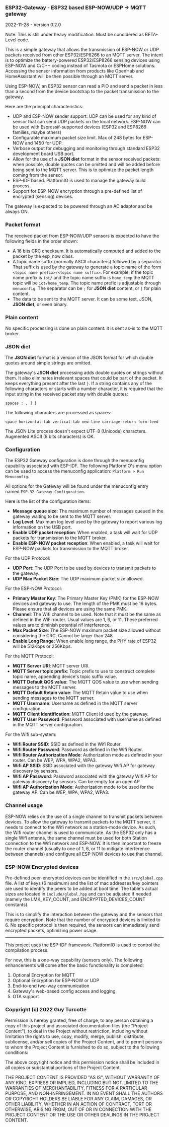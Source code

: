 ### ESP32-Gateway - ESP32 based ESP-NOW/UDP → MQTT gateway

2022-11-28 - Version 0.2.0

Note: This is still under heavy modification. Must be condidered as BETA-Level code.

This is a simple gateway that allows the transmission of ESP-NOW or UDP packets received from other ESP32/ESP8266 to an MQTT server. The intent is to optimize the battery-powered ESP32/ESP8266 sensing devices using ESP-NOW and C/C++ coding instead of Tasmota or ESPHome solutions. Accessing the sensor information from products like OpenHab and HomeAssistant will be then possible through an MQTT server.

Using ESP-NOW, an ESP32 sensor can read a PIO and send a packet in less than a second from the device bootstrap to the packet transmission to the gateway.

Here are the principal characteristics:

- UDP and ESP-NOW sender support: UDP can be used for any kind of sensor that can send UDP packets on the local network. ESP-NOW can be used with Espressif-supported devices (ESP32 and ESP8266 families, maybe others)
- Configurable maximum packet size limit. Max of 248 bytes for ESP-NOW and 1450 for UDP.
- Verbose output for debugging and monitoring through standard ESP32 development board USB port.
- Allow for the use of a **JSON diet** format in the sensor received packets: when possible, double quotes can be omitted and will be added before being sent to the MQTT server. This is to optimize the packet length coming from the sensor.
- ESP-IDF based. PlatformIO is used to manage the gateway build process.
- Support for ESP-NOW encryption through a pre-defined list of encrypted (sensing) devices.

The gateway is expected to be powered through an AC adaptor and be always ON.

### Packet format

The received packet from ESP-NOW/UDP sensors is expected to have the following fields in the order shown:

- A 16 bits CRC checksum. It is automatically computed and added to the packet by the esp_now class.
- A topic name suffix (normally ASCII characters) followed by a separator. That suffix is used by the gateway to generate a topic name of the form `<topic name prefix>/<topic name suffix>`. For example, if the topic name prefix is `iot/` and the topic name suffix is `home_temp` the MQTT topic will be `iot/home_temp`. The topic name prefix is adjustable through `menuconfig`. The separator can be `;` for **JSON diet** content, or `|` for plain content.
- The data to be sent to the MQTT server. It can be some text, JSON, **JSON diet**, or even binary.

### Plain content

No specific processing is done on plain content: it is sent as-is to the MQTT broker.

### JSON diet

The **JSON diet** format is a version of the JSON format for which double quotes around simple strings are omitted.

The gateway's **JSON diet** processing adds double quotes on strings without them. It also eliminates irrelevant spaces that could be part of the packet. It keeps everything present after the last `}`. If a string contains any of the following characters or starts with a number character, it is required that the input string in the received packet stay with double quotes:

```spaces : , ] }```

The following characters are processed as spaces:

```space horizontal-tab vertical-tab new-line carriage-return form-feed```

The JSON Lite process doesn't expect UTF-8 (Unicode) characters. Augmented ASCII (8 bits characters) is OK.

### Configuration

The ESP32 Gateway configuration is done through the menuconfig capability associated with ESP-IDF. The following PlatformIO's menu option can be used to access the menuconfig application: `Platform > Run Menuconfig`.

All options for the Gateway will be found under the menuconfig entry named `ESP-32 Gateway Configuration`.

Here is the list of the configuration items:

- **Message queue size**: The maximum number of messages queued in the gateway waiting to be sent to the MQTT server.
- **Log Level**: Maximum log level used by the gateway to report various log information on the USB port.
- **Enable UDP packet reception**: When enabled, a task will wait for UDP packets for transmission to the MQTT broker.
- **Enable ESP-NOW packet reception**: When enabled, a task will wait for ESP-NOW packets for transmission to the MQTT broker.

For the UDP Protocol:
- **UDP Port**: The UDP Port to be used by devices to transmit packets to the gateway.
- **UDP Max Packet Size**: The UDP maximum packet size allowed.

For the ESP-NOW Protocol:
- **Primary Master Key**: The Primary Master Key (PMK) for the ESP-NOW devices and gateway to use. The length of the PMK must be 16 bytes. Please ensure that all devices are using the same PMK.
- **Channel**: The Wifi channel to be used. Note that it must be the same as defined in the WiFi router. Usual values are 1, 6, or 11. These preferred values are to diminish potential r/f interference.
- **Max Packet Size**: The ESP-NOW maximum packet size allowed without considering the CRC. Cannot be larger than 248.
- **Enable Long Range**: When enable long range, the PHY rate of ESP32 will be 512Kbps or 256Kbps.

For the MQTT Protocol:
- **MQTT Server URI**: MQTT server URI.
- **MQTT Server topic prefix**: Topic prefix to use to construct complete topic name, appending device's topic suffix value.
- **MQTT Default QOS value**: The MQTT QOS value to use when sending messages to the MQTT server.
- **MQTT Default Retain value**: The MQTT Retain value to use when sending messages to the MQTT server.
- **MQTT Username**: Username as defined in the MQTT server configuration.
- **MQTT Client Identification**: MQTT Client Id used by the gateway.
- **MQTT User Password**: Password associated with username as defined in the MQTT server configuration.

For the Wifi sub-system:
- **Wifi Router SSID**: SSID as defined in the Wifi Router.
- **Wifi Router Password**: Password as defined in the Wifi Router.
- **Wifi Router Authorization Mode**: Authorization mode as defined in your router. Can be WEP, WPA, WPA2, WPA3.
- **Wifi AP SSID**: SSID associated with the gateway Wifi AP for gateway discovery by sensors.
- **Wifi AP Password**: Password associated with the gateway Wifi AP for gateway discovery by sensors. Can be empty for an open AP.
- **Wifi AP Authorization Mode**: Authorization mode to be used for the gateway AP. Can be WEP, WPA, WPA2, WPA3.

### Channel usage

ESP-NOW relies on the use of a single channel to transmit packets between devices. To allow the gateway to transmit packets to the MQTT server, it needs to connect to the Wifi network as a station-mode device. As such, the Wifi router channel is used to communicate. As the ESP32 only has a single Wifi antenna, the same channel must be used for both Station connection to the Wifi network and ESP-NOW. It is then important to freeze the router channel (usually to one of 1, 6, or 11 to mitigate interference between channels) and configure all ESP-NOW devices to use that channel.

### ESP-NOW Encrypted devices

Pre-defined peer-encrypted devices can be identified in the `src/global.cpp` file. A list of keys (6 maximum) and the list of mac addresses/key pointers are used to identify the peers to be added at boot time. The table's actual sizes are located in `include/global.hpp` and can be adjusted if needed (namely the LMK_KEY_COUNT, and ENCRYPTED_DEVICES_COUNT constants). 

This is to simplify the interaction between the gateway and the sensors that require encryption. Note that the number of encrypted devices is limited to 6. No specific protocol is then required, the sensors can immediately send encrypted packets, optimizing power usage. 
 
----

This project uses the ESP-IDF framework. PlatformIO is used to control the compilation process. 

For now, this is a one-way capability (sensors only). The following enhancements will come after the basic functionality is completed:

1) Optional Encryption for MQTT
2) Optional Encryption for ESP-NOW or UDP
3) End-to-end two-way communication
4) Gateway's web-based config access and logging
5) OTA support

### Copyright (c) 2022 Guy Turcotte

Permission is hereby granted, free of charge, to any person obtaining a copy of this project and associated documentation files (the "Project Content"), to deal in the Project without restriction, including without limitation the rights to use, copy, modify, merge, publish, distribute, sublicense, and/or sell copies of the Project Content, and to permit persons to whom the Project Content is furnished to do so, subject to the following conditions:

The above copyright notice and this permission notice shall be included in all copies or substantial portions of the Project Content.

THE PROJECT CONTENT IS PROVIDED "AS IS", WITHOUT WARRANTY OF ANY KIND, EXPRESS OR IMPLIED, INCLUDING BUT NOT LIMITED TO THE WARRANTIES OF MERCHANTABILITY, FITNESS FOR A PARTICULAR PURPOSE, AND NON-INFRINGEMENT. IN NO EVENT SHALL THE AUTHORS OR COPYRIGHT HOLDERS BE LIABLE FOR ANY CLAIM, DAMAGES, OR OTHER LIABILITY, WHETHER IN AN ACTION OF CONTRACT, TORT OR OTHERWISE, ARISING FROM, OUT OF OR IN CONNECTION WITH THE PROJECT CONTENT OR THE USE OR OTHER DEALINGS IN THE PROJECT CONTENT.